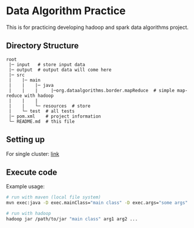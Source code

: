 # Data Algorithm Practice

This is for practicing developing hadoop and spark data algorithms project.

## Directory Structure

```$xslt
root
 |─ input   # store input data
 |─ output  # output data will come here
 |─ src
 |    |─ main
 |    |    |─ java
 |    |    |     |─org.dataalgorithms.border.mapReduce  # simple map-reduce with hadoop
 |    |    |
 |    |    └─ resources  # store
 |    └─ test  # all tests
 |─ pom.xml    # project information
 └─ README.md  # this file

```

## Setting up
For single cluster: [link](https://hadoop.apache.org/docs/stable/hadoop-project-dist/hadoop-common/SingleCluster.html)

## Execute code
Example usage:
```bash
# run with maven (local file system)
mvn exec:java -D exec.mainClass="main class" -D exec.args="some args"

# run with hadoop
hadoop jar /path/to/jar "main class" arg1 arg2 ...
```
